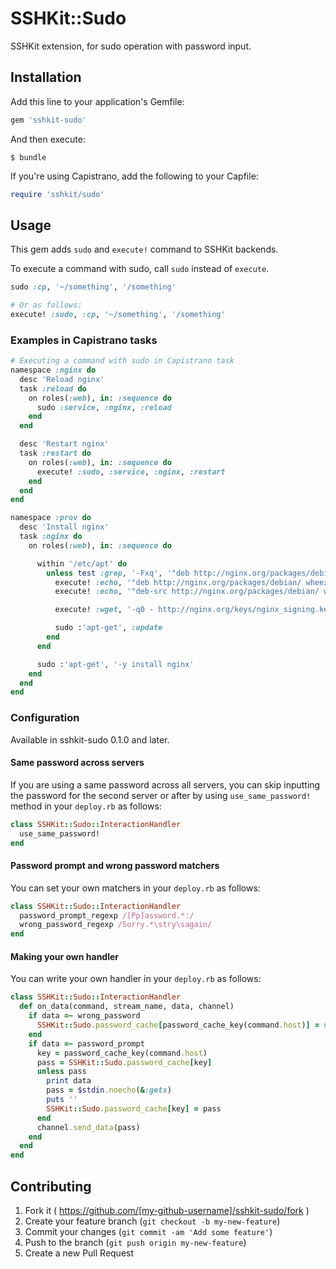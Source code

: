 # SSHKit::Sudo

SSHKit extension, for sudo operation with password input.

## Installation

Add this line to your application's Gemfile:

```ruby
gem 'sshkit-sudo'
```

And then execute:

    $ bundle

If you're using Capistrano, add the following to your Capfile:

```ruby
require 'sshkit/sudo'
```

## Usage

This gem adds `sudo`  and `execute!` command to SSHKit backends.

To execute a command with sudo, call `sudo` instead of `execute`.

```ruby
sudo :cp, '~/something', '/something'

# Or as follows:
execute! :sudo, :cp, '~/something', '/something'
```

### Examples in Capistrano tasks

```ruby
# Executing a command with sudo in Capistrano task
namespace :nginx do
  desc 'Reload nginx'
  task :reload do
    on roles(:web), in: :sequence do
      sudo :service, :nginx, :reload
    end
  end

  desc 'Restart nginx'
  task :restart do
    on roles(:web), in: :sequence do
      execute! :sudo, :service, :nginx, :restart
    end
  end
end

namespace :prov do
  desc 'Install nginx'
  task :nginx do
    on roles(:web), in: :sequence do

      within '/etc/apt' do
        unless test :grep, '-Fxq', '"deb http://nginx.org/packages/debian/ wheezy nginx"', 'sources.list'
          execute! :echo, '"deb http://nginx.org/packages/debian/ wheezy nginx"', '|', 'sudo tee -a sources.list'
          execute! :echo, '"deb-src http://nginx.org/packages/debian/ wheezy nginx"', '|', 'sudo tee -a sources.list'

          execute! :wget, '-q0 - http://nginx.org/keys/nginx_signing.key', '|', 'sudo apt-key add -'

          sudo :'apt-get', :update
        end
      end

      sudo :'apt-get', '-y install nginx'
    end
  end
end
```

### Configuration
Available in sshkit-sudo 0.1.0 and later.

#### Same password across servers
If you are using a same password across all servers, you can skip inputting the password for the second server or after
by using `use_same_password!` method in your `deploy.rb` as follows:
```ruby
class SSHKit::Sudo::InteractionHandler
  use_same_password!
end
```

#### Password prompt and wrong password matchers
You can set your own matchers in your `deploy.rb` as follows:
```ruby
class SSHKit::Sudo::InteractionHandler
  password_prompt_regexp /[Pp]assword.*:/
  wrong_password_regexp /Sorry.*\stry\sagain/
end
```

#### Making your own handler
You can write your own handler in your `deploy.rb` as follows:
```ruby
class SSHKit::Sudo::InteractionHandler
  def on_data(command, stream_name, data, channel)
    if data =~ wrong_password
      SSHKit::Sudo.password_cache[password_cache_key(command.host)] = nil
    end
    if data =~ password_prompt
      key = password_cache_key(command.host)
      pass = SSHKit::Sudo.password_cache[key]
      unless pass
        print data
        pass = $stdin.noecho(&:gets)
        puts ''
        SSHKit::Sudo.password_cache[key] = pass
      end
      channel.send_data(pass)
    end
  end
end
```

## Contributing

1. Fork it ( https://github.com/[my-github-username]/sshkit-sudo/fork )
2. Create your feature branch (`git checkout -b my-new-feature`)
3. Commit your changes (`git commit -am 'Add some feature'`)
4. Push to the branch (`git push origin my-new-feature`)
5. Create a new Pull Request
